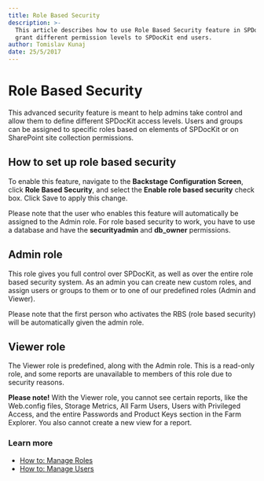 ```yaml
---
title: Role Based Security
description: >-
  This article describes how to use Role Based Security feature in SPDocKit to
  grant different permission levels to SPDocKit end users.
author: Tomislav Kunaj
date: 25/5/2017
---
```


# Role Based Security

This advanced security feature is meant to help admins take control and allow them to define different SPDocKit access levels. Users and groups can be assigned to specific roles based on elements of SPDocKit or on SharePoint site collection permissions.

## How to set up role based security

To enable this feature, navigate to the **Backstage Configuration Screen**, click **Role Based Security**, and select the **Enable role based security** check box. Click Save to apply this change.

Please note that the user who enables this feature will automatically be assigned to the Admin role. For role based security to work, you have to use a database and have the **securityadmin** and **db\_owner** permissions.

## Admin role

This role gives you full control over SPDocKit, as well as over the entire role based security system. As an admin you can create new custom roles, and assign users or groups to them or to one of our predefined roles \(Admin and Viewer\).

Please note that the first person who activates the RBS \(role based security\) will be automatically given the admin role.

## Viewer role

The Viewer role is predefined, along with the Admin role. This is a read-only role, and some reports are unavailable to members of this role due to security reasons.

**Please note!** With the Viewer role, you cannot see certain reports, like the Web.config files, Storage Metrics, All Farm Users, Users with Privileged Access, and the entire Passwords and Product Keys section in the Farm Explorer. You also cannot create a new view for a report.

### Learn more

* [How to: Manage Roles](role-based-security.md#internal/how-to/role-based-security/manage-roles/)
* [How to: Manage Users](role-based-security.md#internal/how-to/role-based-security/manage-users/)

